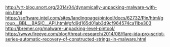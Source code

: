 
http://vrt-blog.snort.org/2014/04/dynamically-unpacking-malware-with-pin.html 
https://software.intel.com/sites/landingpage/pintool/docs/62732/Pin/html/group__BBL__BASIC__API.html#gfd9d165d01ab3d9cf964574ca11be303 
http://jbremer.org/malware-unpacking-level-pintool/
https://www.fireeye.com/blog/threat-research/2014/08/flare-ida-pro-script-series-automatic-recovery-of-constructed-strings-in-malware.html

